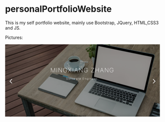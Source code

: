 # personalPortfolioWebsite
This is my self portfolio website, mainly use Bootstrap, JQuery, HTML,CSS3 and JS.

Pictures:

![alt text](image.png)

